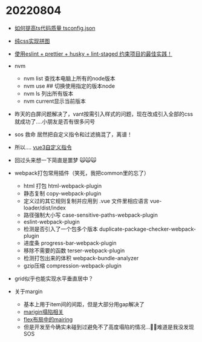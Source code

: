 <!--
 * @Desc: 
 * @Author: 曾茹菁
 * @Date: 2022-08-04 09:05:15
 * @LastEditors: 曾茹菁
 * @LastEditTime: 2022-08-05 14:22:37
-->
# 20220804

- [如何提高ts代码质量 tsconfig.json](https://mp.weixin.qq.com/s/pxbQbvZP2IWMQzA7v8YV4w)

- [纯css实现拼图](https://mp.weixin.qq.com/s/e2t3X9gfBFIZjEEgU5oPzg)
- [使用eslint + prettier + husky + lint-staged 约束项目的最佳实践！](https://juejin.cn/post/7127829940380106782)
- nvm
  - nvm list 查找本电脑上所有的node版本
  - nvm use ## 切换使用指定的版本node
  - nvm ls 列出所有版本
  - nvm current显示当前版本
- 昨天的白屏问题解决了，vant按需引入样式的问题，现在改成引入全部的css就成功了....小朋友是否有很多问号
- sos 救命 居然把自定义指令和过滤搞混了，离谱！
- 所以.... [vue3自定义指令](/daily/record/vue3/20220804) 
- 回过头来想一下简直是噩梦 🙀🙀🙀
- webpack打包常用插件（笑死，我把common里的忘了）
  - html 打包 html-webpack-plugin
  - 静态复制 copy-webpack-plugin
  - 定义过的其它规则复制并应用到 .vue 文件里相应语言 vue-loader/dist/index
  - 路径强制大小写 case-sensitive-paths-webpack-plugin 
  - eslint-webpack-plugin
  - 检测是否引入了一个包多个版本 duplicate-package-checker-webpack-plugin
  - 进度条 progress-bar-webpack-plugin
  - 移除不需要的函数 terser-webpack-plugin
  - 检测打包出来的体积 webpack-bundle-analyzer
  - gzip压缩 compression-webpack-plugin
- grid似乎也能实现水平垂直居中？
- 关于margin
  - 基本上用于item间的间距，但是大部分用gap解决了
  - [marigin塌陷相关](https://juejin.cn/post/6976272394247897101)
  - [flex布局中的mairing](https://juejin.cn/post/6844903704085135373)
  - 但是开发至今确实未碰到过避免不了高度塌陷的情况...🙉🙉难道是我没发现SOS

